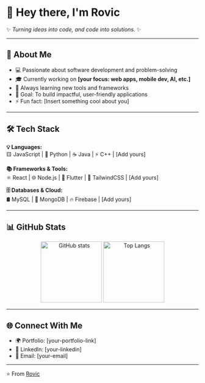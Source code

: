 # 👋 Hey there, I'm Rovic  

✨ _Turning ideas into code, and code into solutions._ ✨  

---

## 🚀 About Me  
- 💻 Passionate about software development and problem-solving  
- 🎓 Currently working on **[your focus: web apps, mobile dev, AI, etc.]**  
- 🌱 Always learning new tools and frameworks  
- 🎯 Goal: To build impactful, user-friendly applications  
- ⚡ Fun fact: [Insert something cool about you]  

---

## 🛠️ Tech Stack  
**💡 Languages:**  
🟨 JavaScript | 🐍 Python | ☕ Java | ⚡ C++ | [Add yours]  

**📚 Frameworks & Tools:**  
⚛️ React | 🌐 Node.js | 📱 Flutter | 🎨 TailwindCSS | [Add yours]  

**🗄️ Databases & Cloud:**  
🛢️ MySQL | 🍃 MongoDB | 🔥 Firebase | [Add yours]  

---

## 📊 GitHub Stats  
<p align="center">
  <img src="https://github-readme-stats.vercel.app/api?username=your-username&show_icons=true&theme=tokyonight" alt="GitHub stats" height="160"/>
  <img src="https://github-readme-stats.vercel.app/api/top-langs/?username=your-username&layout=compact&theme=tokyonight" alt="Top Langs" height="160"/>
</p>

---

## 🌐 Connect With Me  
- 🌍 Portfolio: [your-portfolio-link]  
- 💼 LinkedIn: [your-linkedin]  
- 📧 Email: [your-email]  

---

⭐️ From [Rovic](https://github.com/your-username)  
